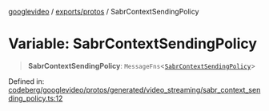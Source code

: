 [googlevideo](../../../README.md) / [exports/protos](../README.md) / SabrContextSendingPolicy

# Variable: SabrContextSendingPolicy

> **SabrContextSendingPolicy**: `MessageFns`\<[`SabrContextSendingPolicy`](../interfaces/SabrContextSendingPolicy.md)\>

Defined in: [codeberg/googlevideo/protos/generated/video\_streaming/sabr\_context\_sending\_policy.ts:12](https://github.com/LuanRT/googlevideo/blob/19854137cadaf49fd755394883dfd7fe5fdaba20/protos/generated/video_streaming/sabr_context_sending_policy.ts#L12)

